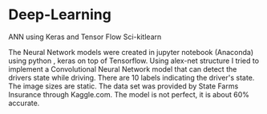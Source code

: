 # Deep-Learning
ANN using Keras and Tensor Flow Sci-kitlearn

The Neural Network models were created in jupyter notebook (Anaconda) using python , keras on top of Tensorflow.
Using alex-net structure I tried to implement a Convolutional Neural Network model that can detect the drivers state while driving.
There are 10 labels indicating the driver's state. The image sizes are static. The data set was provided by State Farms Insurance 
 through Kaggle.com. The model is not perfect, it is about 60% accurate. 
